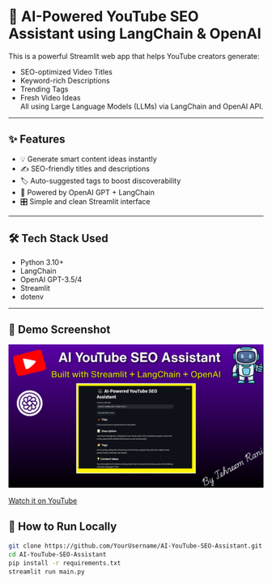 # 🎥 AI-Powered YouTube SEO Assistant using LangChain & OpenAI

This is a powerful Streamlit web app that helps YouTube creators generate:
- SEO-optimized Video Titles
- Keyword-rich Descriptions
- Trending Tags
- Fresh Video Ideas  
All using Large Language Models (LLMs) via LangChain and OpenAI API.

---

## ✨ Features

- 💡 Generate smart content ideas instantly
- ✍️ SEO-friendly titles and descriptions
- 🏷️ Auto-suggested tags to boost discoverability
- 🧠 Powered by OpenAI GPT + LangChain
- 🎛️ Simple and clean Streamlit interface

---

## 🛠️ Tech Stack Used

- Python 3.10+
- LangChain
- OpenAI GPT-3.5/4
- Streamlit
- dotenv

---

## 📸 Demo Screenshot

<p align="center">
  <img src="images/thumbnail.png" width="700"/>
</p>





[Watch it on YouTube](https://www.loom.com/share/664b96ba93e64fee899ca010a7fccd1a?sid=85aacecf-6b8f-481e-8b8e-e65fbf6c4fa2)



## 🚀 How to Run Locally

```bash
git clone https://github.com/YourUsername/AI-YouTube-SEO-Assistant.git
cd AI-YouTube-SEO-Assistant
pip install -r requirements.txt
streamlit run main.py
